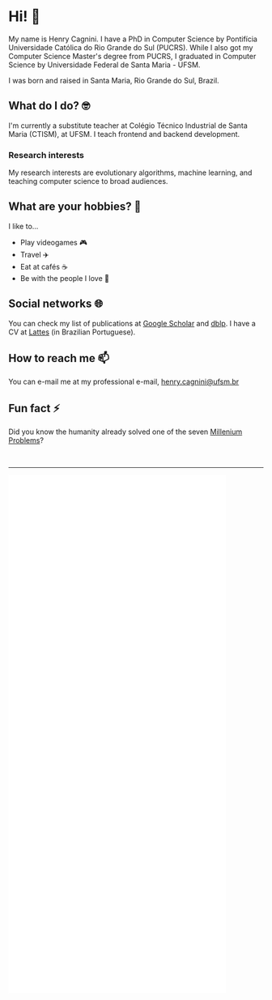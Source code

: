 # Hi! 👋

My name is Henry Cagnini. I have a PhD in Computer Science by Pontifícia Universidade Católica do Rio Grande do Sul (PUCRS). While I also got my Computer Science Master's degree from PUCRS, I graduated in Computer Science by Universidade Federal de Santa Maria - UFSM.

I was born and raised in Santa Maria, Rio Grande do Sul, Brazil. 

## What do I do? 🤓

I'm currently a substitute teacher at Colégio Técnico Industrial de Santa Maria (CTISM), at UFSM. I teach frontend and backend development.

### Research interests 

My research interests are evolutionary algorithms, machine learning, and teaching computer science to broad audiences. 

## What are your hobbies? 🎨

I like to...

* Play videogames 🎮
* Travel ✈️
* Eat at cafés ☕
* Be with the people I love 💑

## Social networks 🌐

You can check my list of publications at [Google Scholar](https://scholar.google.com.br/citations?user=0gBC24wAAAAJ&hl=en-US) and [dblp](https://dblp.org/pid/177/2452.html). I have a CV at [Lattes](http://lattes.cnpq.br/6346810782525797) (in Brazilian Portuguese).

## How to reach me 📫

You can e-mail me at my professional e-mail, [henry.cagnini@ufsm.br](henry.cagnini@ufsm.br)

## Fun fact ⚡

Did you know the humanity already solved one of the seven [Millenium Problems](https://qr.ae/pNCQpm)? 

<!-- 
<br />

---

## Programming competences 💻

Below there is a summary of my Github activity. You can also check my [sourcerer](https://sourcerer.io/henryzord) profile (which is a bit outdated because the site was discontinued, but still).

However, I would say my competences\* are: 

|              Status |              Programming languages | Marking languages |                                                   Technologies and topics |
|:-------------------:|:-----------------------------------|:------------------|:--------------------------------------------------------------------------|
|      Very competent |                    Python, Java, C |   LaTeX, Markdown | Evolutionary Algorithms, Machine Learning, Statistics, Data visualization |
|           Competent |                                C++ |              HTML |                                                                           |
|            Familiar |                Android, Javascript |               CSS |                                              Frontend, Backend, Databases |
| Briefly worked with | OpenCL, CUDA, Prolog, Haskell, PHP |                   |                                                             Deep Learning |

\* Non-extensive list. Just the ones from the top of my head 

-->

<!-- simpler interface --> 

<!-- <img align="left" alt="henryzord's GitHub Stats" src="https://github-readme-stats.vercel.app/api?username=henryzord&show_icons=true&hide_border=false&title_color=ff652f&icon_color=FFE400&bg_color=09131B&text_color=ffffff&border_color=0c1a25" /> -->

<br />

--- 

![Metrics](/github-metrics.svg)

<!-- <img align="center" src="/github-metrics.svg" alt="Metrics" width="60%"> -->
